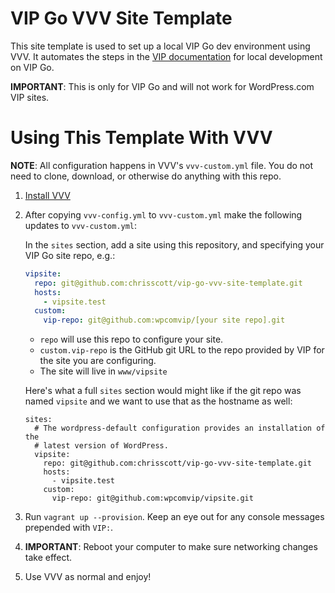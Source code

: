 # VIP Go VVV Site Template

This site template is used to set up a local VIP Go dev environment using VVV. It automates the steps in the [VIP documentation](https://vip.wordpress.com/documentation/vip-go/local-vip-go-development-environment/) for local development on VIP Go.

**IMPORTANT**: This is only for VIP Go and will not work for WordPress.com VIP sites.

# Using This Template With VVV

**NOTE**: All configuration happens in VVV's `vvv-custom.yml` file. You do not need to clone, download, or otherwise do anything with this repo.

1. [Install VVV](https://varyingvagrantvagrants.org/docs/en-US/installation/)
2. After copying `vvv-config.yml` to `vvv-custom.yml` make the following updates to `vvv-custom.yml`: 

    In the `sites` section, add a site using this repository, and specifying your VIP Go site repo, e.g.:
    ```yaml
    vipsite:
      repo: git@github.com:chrisscott/vip-go-vvv-site-template.git
      hosts:
        - vipsite.test
      custom:
        vip-repo: git@github.com:wpcomvip/[your site repo].git
    ```

    * `repo` will use this repo to configure your site.
    * `custom.vip-repo` is the GitHub git URL to the repo provided by VIP for the site you are configuring.
    * The site will live in `www/vipsite`

    Here's what a full `sites` section would might like if the git repo was named `vipsite` and we want to use that as the hostname as well:

    ```
    sites:
      # The wordpress-default configuration provides an installation of the
      # latest version of WordPress.
      vipsite:
        repo: git@github.com:chrisscott/vip-go-vvv-site-template.git
        hosts:
          - vipsite.test
        custom:
          vip-repo: git@github.com:wpcomvip/vipsite.git
    ```
3. Run `vagrant up --provision`. Keep an eye out for any console messages prepended with `VIP:`. 
4. **IMPORTANT**: Reboot your computer to make sure networking changes take effect.
5. Use VVV as normal and enjoy!
